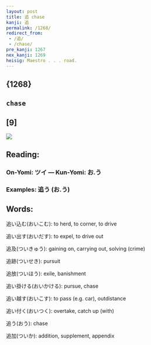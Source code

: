 ```yaml
---
layout: post
title: 追 chase
kanji: 追
permalink: /1268/
redirect_from:
 - /追/
 - /chase/
pre_kanji: 1267
nex_kanji: 1269
heisig: Maestro . . . road.
---
```


## {1268}

## `chase`

## [9]

<div class="stroke"><img src="E8BFBD.png" /></div>

## Reading:

### On-Yomi: ツイ &mdash; Kun-Yomi: お.う

### Examples: 追う (お.う)

## Words:

追い込む(おいこむ): to herd, to corner, to drive

追い出す(おいだす): to expel, to drive out

追及(ついきゅう): gaining on, carrying out, solving (crime)

追跡(ついせき): pursuit

追放(ついほう): exile, banishment

追い掛ける(おいかける): pursue, chase

追い越す(おいこす): to pass (e.g. car), outdistance

追い付く(おいつく): overtake, catch up (with)

追う(おう): chase

追加(ついか): addition, supplement, appendix
